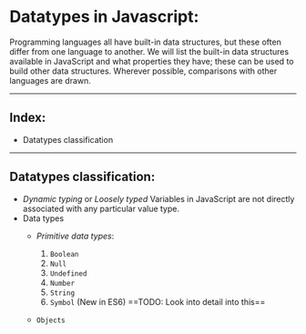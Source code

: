 # Datatypes in Javascript:
Programming languages all have built-in data structures, but these often differ from one language to another. We will list the built-in data structures available in JavaScript and what properties they have; these can be used to build other data structures. Wherever possible, comparisons with other languages are drawn.

---

## Index:

- Datatypes classification

---

## Datatypes classification:

- _Dynamic typing_ or _Loosely typed_  Variables in JavaScript are not directly associated with any particular value type.
- Data types
    * _Primitive data types_:

        1. `Boolean`
        2. `Null`
        3. `Undefined`
        4. `Number`
        5. `String`
        6. `Symbol` (New in ES6) ==TODO: Look into detail into this==

    * `Objects` 